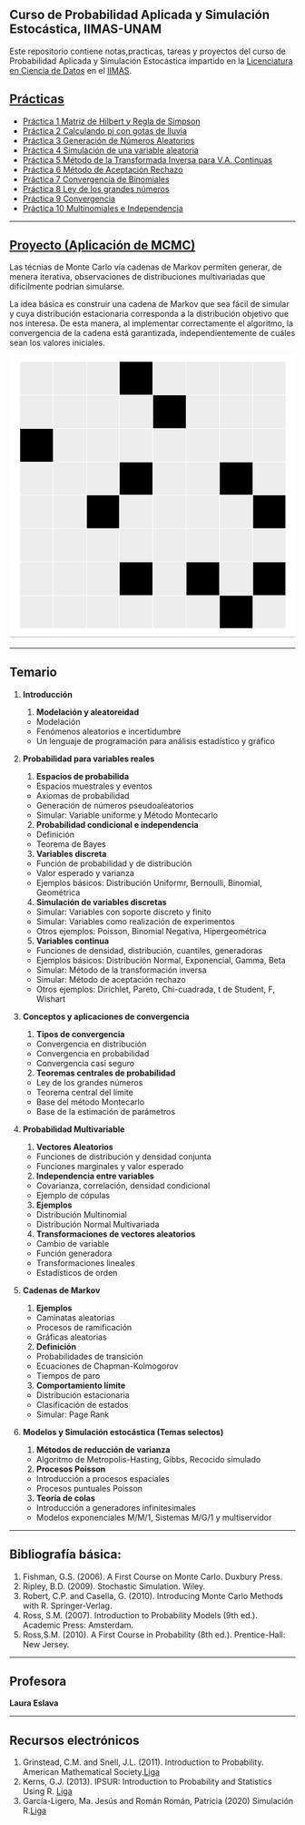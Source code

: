 ## Curso de Probabilidad Aplicada y Simulación Estocástica, IIMAS-UNAM
Este repositorio contiene notas,practicas, tareas y proyectos del curso de Probabilidad Aplicada y Simulación Estocástica impartido en la [Licenciatura en Ciencia de Datos](https://cienciadatos.iimas.unam.mx/) en el [IIMAS](https://www.iimas.unam.mx/).

## [Prácticas](practicas/)
- [Práctica 1 Matriz de Hilbert y Regla de Simpson](https://github.com/gandres-dev/Probabilidad-aplicada-y-simulacion-estocastica/blob/main/practicas/01-practica1/Practica1_PASE.pdf)
- [Práctica 2 Calculando pi con gotas de lluvia](https://github.com/gandres-dev/Probabilidad-aplicada-y-simulacion-estocastica/tree/main/practicas/02-practica2)
- [Práctica 3 Generación de Números Aleatorios](https://github.com/gandres-dev/Probabilidad-aplicada-y-simulacion-estocastica/tree/main/practicas/03-practica3)
- [Práctica 4 Simulación de una variable aleatoria](https://github.com/gandres-dev/Probabilidad-aplicada-y-simulacion-estocastica/tree/main/practicas/04-practica4)
- [Práctica 5 Método de la Transformada Inversa para V.A. Continuas](https://github.com/gandres-dev/Probabilidad-aplicada-y-simulacion-estocastica/tree/main/practicas/05-practica5)
- [Práctica 6 Método de Aceptación Rechazo](https://github.com/gandres-dev/Probabilidad-aplicada-y-simulacion-estocastica/tree/main/practicas/06-practica6)
- [Práctica 7 Convergencia de Binomiales](https://github.com/gandres-dev/Probabilidad-aplicada-y-simulacion-estocastica/tree/main/practicas/07-practica7)
- [Práctica 8 Ley de los grandes números](https://github.com/gandres-dev/Probabilidad-aplicada-y-simulacion-estocastica/tree/main/practicas/08-practica8)
- [Práctica 9 Convergencia](https://github.com/gandres-dev/Probabilidad-aplicada-y-simulacion-estocastica/tree/main/practicas/09-practica9)
- [Práctica 10 Multinomiales e Independencia](https://github.com/gandres-dev/Probabilidad-aplicada-y-simulacion-estocastica/tree/main/practicas/10-practica10)
<!-- - []() -->

---
## [Proyecto (Aplicación de MCMC)](https://nbviewer.org/github/gandres-dev/Probabilidad-aplicada-y-simulacion-estocastica/blob/main/Proyecto/Codigo/Aplicacion-MCMC.ipynb)
Las técnias de Monte Carlo vía cadenas de Markov permiten generar, de menera iterativa, observaciones de distribuciones multivariadas que difícilmente podrían simularse. 

La idea básica es construir una cadena de Markov que sea fácil de simular y cuya distribución estacionaria corresponda a la distribución objetivo que nos interesa. De esta manera, al implementar correctamente el algoritmo, la convergencia de la cadena está garantizada, independientemente de cuáles sean los valores iniciales.

![demo](Proyecto/img/demo.gif)

---
## Temario
1. **Introducción**
    1. **Modelación y aleatoreidad**
      - Modelación
      - Fenómenos aleatorios e incertidumbre
      - Un lenguaje de programación para análisis estadístico y gráfico
  
2. **Probabilidad para variables reales**
    1. **Espacios de probabilida**
      - Espacios muestrales y eventos
      - Axiomas de probabilidad
      - Generación de números pseudoaleatorios
      - Simular: Variable uniforme y Método Montecarlo
    2. **Probabilidad condicional e independencia**
      - Definición
      - Teorema de Bayes      
    3. **Variables discreta**
      - Función de probabilidad y de distribución
      - Valor esperado y varianza
      - Ejemplos básicos: Distribución Uniformr, Bernoulli, Binomial, Geométrica
    4. **Simulación de variables discretas**
      - Simular: Variables con soporte discreto y finito
      - Simular: Variables como realización de experimentos
      - Otros ejemplos: Poisson, Binomial Negativa, Hipergeométrica    
    5. **Variables continua**
      - Funciones de densidad, distribución, cuantiles, generadoras
      - Ejemplos básicos: Distribución Normal, Exponencial, Gamma, Beta
      - Simular: Método de la transformación inversa
      - Simular: Método de aceptación rechazo
      - Otros ejemplos: Dirichlet, Pareto, Chi-cuadrada, t de Student, F, Wishart

3. **Conceptos y aplicaciones de convergencia**
    1. **Tipos de convergencia**
    - Convergencia en distribución
    - Convergencia en probabilidad
    - Convergencia casi seguro
    2. **Teoremas centrales de probabilidad**
    - Ley de los grandes números
    - Teorema central del límite
    - Base del método Montecarlo
    - Base de la estimación de parámetros
  
4. **Probabilidad Multivariable**
    1. **Vectores Aleatorios**
    - Funciones de distribución y densidad conjunta
    - Funciones marginales y valor esperado
    2. **Independencia entre variables**
    - Covarianza, correlación, densidad condicional
    - Ejemplo de cópulas
    3. **Ejemplos**
    - Distribución Multinomial
    - Distribución Normal Multivariada    
    4. **Transformaciones de vectores aleatorios**
    - Cambio de variable
    - Función generadora
    - Transformaciones lineales
    - Estadísticos de orden    

5. **Cadenas de Markov**
    1. **Ejemplos**
    - Caminatas aleatorias
    - Procesos de ramificación
    - Gráficas aleatorias
    2. **Definición**
    - Probabilidades de transición
    - Ecuaciones de Chapman-Kolmogorov
    - Tiempos de paro
    3. **Comportamiento límite**
    - Distribución estacionaria
    - Clasificación de estados
    - Simular: Page Rank

6. **Modelos y Simulación estocástica (Temas selectos)**
    1. **Métodos de reducción de varianza**
    - Algoritmo de Metropolis-Hasting, Gibbs, Recocido simulado
    2. **Procesos Poisson**
    - Introducción a procesos espaciales
    - Procesos puntuales Poisson
    3. **Teoría de colas**
    - Introducción a generadores infinitesimales
    - Modelos exponenciales M/M/1, Sistemas M/G/1 y multiservidor

---
## Bibliografía básica:
1. Fishman, G.S. (2006). A First Course on Monte Carlo. Duxbury Press.
2. Ripley, B.D. (2009). Stochastic Simulation. Wiley.
3. Robert, C.P. and Casella, G. (2010). Introducing Monte Carlo Methods with R.
Springer-Verlag.
4. Ross, S.M. (2007). Introduction to Probability Models (9th ed.). Academic Press:
Amsterdam.
5. Ross,S.M. (2010). A First Course in Probability (8th ed.). Prentice-Hall: New
Jersey.

---
## Profesora
**Laura Eslava**
  <!-- - Correo: blancavazquez2013[arroba]gmail.com -->

---
## Recursos electrónicos
1. Grinstead, C.M. and Snell, J.L. (2011). Introduction to Probability. American Mathematical Society.[Liga](https://www.math.dartmouth.edu/~prob/prob/prob.pdf)
2. Kerns, G.J. (2013). IPSUR: Introduction to Probability and Statistics Using R. [Liga](https://rdrr.io/cran/IPSUR/)
3. Garcı́a-Ligero, Ma. Jesús and Román Román, Patricia (2020) Simulación R.[Liga](https://www.dropbox.com/s/d9w78p7u3a0by9u/Simulacion_R-garcia-roman.pdf?dl=0)
